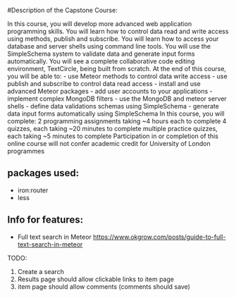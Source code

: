 
#Description of the Capstone Course:

In this course, you will develop more advanced web application programming skills. You will learn how to control data read and write access using methods, publish and subscribe. You will learn how to access your database and server shells using command line tools. You will use the SimpleSchema system to validate data and generate input forms automatically. You will see a complete collaborative code editing environment, TextCircle, being built from scratch. At the end of this course, you will be able to: - use Meteor methods to control data write access - use publish and subscribe to control data read access - install and use advanced Meteor packages - add user accounts to your applications - implement complex MongoDB filters - use the MongoDB and meteor server shells - define data validations schemas using SimpleSchema - generate data input forms automatically using SimpleSchema In this course, you will complete: 2 programming assignments taking ~4 hours each to complete 4 quizzes, each taking ~20 minutes to complete multiple practice quizzes, each taking ~5 minutes to complete Participation in or completion of this online course will not confer academic credit for University of London programmes




## packages used:
- iron:router
- less



## Info for features:
- Full text search in Meteor https://www.okgrow.com/posts/guide-to-full-text-search-in-meteor

TODO:

1. Create a search
2. Results page should allow clickable links to item page
3. item page should allow comments (comments should save)

